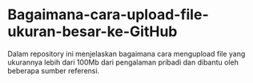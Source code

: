 # Bagaimana-cara-upload-file-ukuran-besar-ke-GitHub
Dalam repository ini menjelaskan bagaimana cara mengupload file yang ukurannya lebih dari 100Mb dari pengalaman pribadi dan dibantu oleh beberapa sumber referensi.
